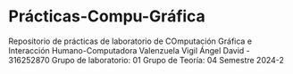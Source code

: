 # Prácticas-Compu-Gráfica
 Repositorio de prácticas de laboratorio de COmputación Gráfica e Interacción Humano-Computadora
 Valenzuela Vigil Ángel David - 316252870
 Grupo de laboratorio: 01
 Grupo de Teoría: 04
 Semestre 2024-2
 
